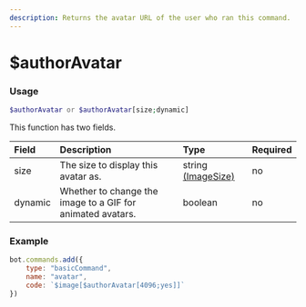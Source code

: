 ```yaml
---
description: Returns the avatar URL of the user who ran this command.
---
```


# $authorAvatar

### Usage

```php
$authorAvatar or $authorAvatar[size;dynamic]
```
This function has two fields.

| Field | Description | Type | Required |
| :--- | :--- | :--- | :--- |
| size | The size to display this avatar as. | string [(ImageSize)](typedefs/ImageSizes) | no |
| dynamic | Whether to change the image to a GIF for animated avatars. | boolean | no |


### Example
```javascript
bot.commands.add({
    type: "basicCommand",
    name: "avatar",
    code: `$image[$authorAvatar[4096;yes]]`
})
```
